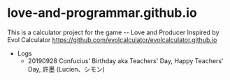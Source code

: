 # love-and-programmar.github.io
This is a calculator project for the game -- Love and Producer
Inspired by Evol Calculator https://github.com/evolcalculator/evolcalculator.github.io

- Logs
  - 20190928 Confucius' Birthday aka Teachers' Day, Happy Teachers' Day, 許墨 (Lucien、シモン)
